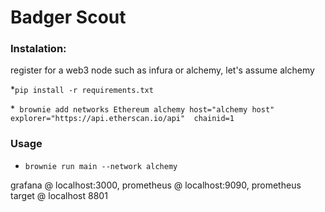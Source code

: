 # Badger Scout

### Instalation:

register for a web3 node such as infura or alchemy, let's assume alchemy

*`pip install -r requirements.txt`

*` brownie add networks Ethereum alchemy host="alchemy host" explorer="https://api.etherscan.io/api" 
  chainid=1`

### Usage

* `brownie run main --network alchemy`

grafana @ localhost:3000, prometheus @ localhost:9090, prometheus target @ localhost 8801
